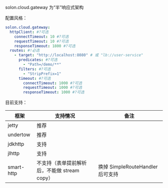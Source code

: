 solon.cloud.gateway 为“半”响应式架构

配置风格：

```yaml
solon.cloud.gateway:
  httpClient: #?可选
    connectTimeout: 10 #?可选
    requestTimeout: 10 #?可选
    responseTimeout: 1800 #?可选
  routes: #!必选
    - target: "http://localhost:8080" # 或 "lb://user-service"
      predicates: #?可选
        - "Path=/demo/**"
      filters: #?可选
        - "StripPrefix=1"
      timeout: #?可选
        connectTimeout: 1000 #?可选
        requestTimeout: 1000 #?可选
        responseTimeout: 1000 #?可选
```


目前支持：

| 框架         | 支持情况                         | 备注                         |
|------------|------------------------------|----------------------------|
| jetty      | 推荐                           |                            |
| undertow   | 推荐                           |                            |
| jdkhttp    | 支持                           |                            |
| jlhttp     | 支持                           |                            |
| smart-http | 不支持（表单提前解析后，不能做 stream copy） | 换掉 SimpleRouteHandler 后可支持 |


